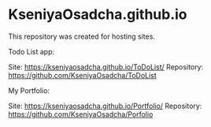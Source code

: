 # KseniyaOsadcha.github.io

 This repository was created for hosting sites.

 Todo List app:

 Site: https://kseniyaosadcha.github.io/ToDoList/
 Repository: https://github.com/KseniyaOsadcha/ToDoList

 My Portfolio:

 Site: https://kseniyaosadcha.github.io/Portfolio/
 Repository: https://github.com/KseniyaOsadcha/Porfolio
